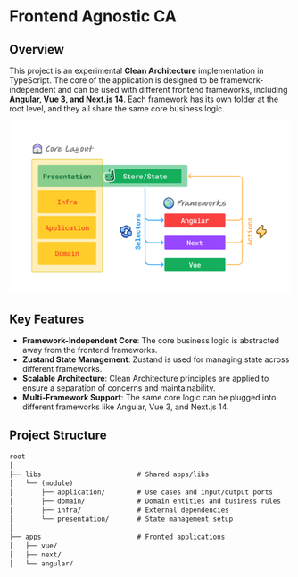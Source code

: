 # Frontend Agnostic CA

## Overview

This project is an experimental **Clean Architecture** implementation in TypeScript.
The core of the application is designed to be framework-independent and can be
used with different frontend frameworks, including **Angular, Vue 3, and
Next.js 14**. Each framework has its own folder at the root level, and they all
share the same core business logic.

![High Level Diagram](docs/high-level-diagram.png)

## Key Features

- **Framework-Independent Core**: The core business logic is abstracted away
from the frontend frameworks.
- **Zustand State Management**: Zustand is used for managing state across
different frameworks.
- **Scalable Architecture**: Clean Architecture principles are applied to ensure
a separation of concerns and maintainability.
- **Multi-Framework Support**: The same core logic can be plugged into different
frameworks like Angular, Vue 3, and Next.js 14.

## Project Structure
```shell
root
│
├── libs                        # Shared apps/libs
│   └── (module)
│       ├── application/        # Use cases and input/output ports
│       ├── domain/             # Domain entities and business rules
│       ├── infra/              # External dependencies
│       └── presentation/       # State management setup
│
├── apps                        # Fronted applications
│   ├── vue/
│   ├── next/
│   └── angular/
```
